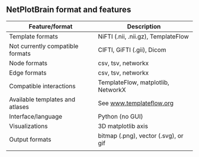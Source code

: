 ## NetPlotBrain format and features 

|Feature/format                  |            Description             |
|--------------------------------|------------------------------------|
|Template formats                |NiFTI (.nii, .nii.gz), TemplateFlow |
|Not currently compatible formats|     CIFTI, GiFTI (.gii), Dicom     |
|Node formats                    |         csv, tsv, networkx         |
|Edge formats                    |         csv, tsv, networkx         |
|Compatible interactions         | TemplateFlow, matplotlib, NetworkX |
|Available templates and atlases |      See www.templateflow.org      |
|Interface/language              |          Python (no GUI)           |
|Visualizations                  |         3D matplotlib axis         |
|Output formats                  |bitmap (.png), vector (.svg), or gif|
|                                |                                    |

